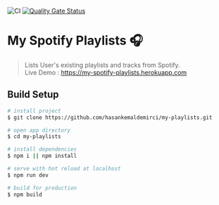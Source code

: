 ![CI](https://github.com/hasankemaldemirci/my-playlists/workflows/CI/badge.svg)
[![Quality Gate Status](https://sonarcloud.io/api/project_badges/measure?project=hasankemaldemirci_my-playlists&metric=alert_status)](https://sonarcloud.io/dashboard?id=hasankemaldemirci_my-playlists)

# My Spotify Playlists 🎧

> Lists User's existing playlists and tracks from Spotify.  
Live Demo : https://my-spotify-playlists.herokuapp.com

## Build Setup

```bash
# install project
$ git clone https://github.com/hasankemaldemirci/my-playlists.git

# open app directory
$ cd my-playlists

# install dependencies
$ npm i || npm install

# serve with hot reload at localhost
$ npm run dev

# build for production
$ npm build
```
